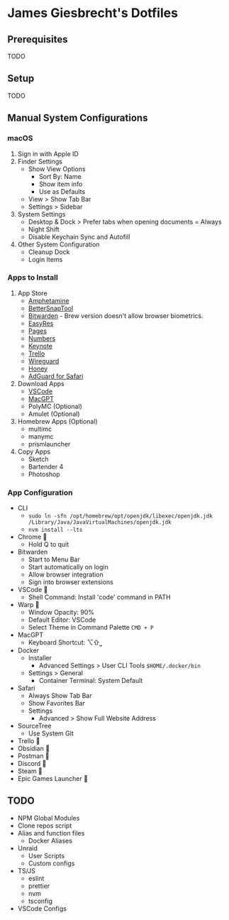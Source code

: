 # James Giesbrecht's Dotfiles

## Prerequisites

TODO

## Setup

TODO

## Manual System Configurations

### macOS

1. Sign in with Apple ID
2. Finder Settings
   - Show View Options
     - Sort By: Name
     - Show item info
     - Use as Defaults
   - View > Show Tab Bar
   - Settings > Sidebar
3. System Settings
   - Desktop & Dock > Prefer tabs when opening documents = Always
   - Night Shift
   - Disable Keychain Sync and Autofill
4. Other System Configuration
   - Cleanup Dock
   - Login Items

### Apps to Install

1. App Store
   - [Amphetamine](https://apps.apple.com/ca/app/amphetamine/id937984704?mt=12)
   - [BetterSnapTool](https://apps.apple.com/ca/app/bettersnaptool/id417375580?mt=12)
   - [Bitwarden](https://apps.apple.com/ca/app/bitwarden/id1352778147?mt=12) - Brew version doesn't allow browser biometrics.
   - [EasyRes](https://apps.apple.com/ca/app/easyres/id688211836?mt=12)
   - [Pages](https://apps.apple.com/ca/app/pages/id409201541?mt=12)
   - [Numbers](https://apps.apple.com/ca/app/numbers/id409203825?mt=12)
   - [Keynote](https://apps.apple.com/ca/app/keynote/id409183694?mt=12)
   - [Trello](https://apps.apple.com/ca/app/trello/id1278508951?mt=12)
   - [Wireguard](https://apps.apple.com/ca/app/wireguard/id1451685025?mt=12)
   - [Honey](https://apps.apple.com/ca/app/paypal-honey-for-safari/id1472777122?mt=12)
   - [AdGuard for Safari](https://apps.apple.com/ca/app/adguard-for-safari/id1440147259?mt=12)
2. Download Apps
   - [VSCode](https://code.visualstudio.com/sha/download?build=stable&os=darwin-arm64)
   - [MacGPT](https://url6794.customers-2.gumroad.com/ls/click?upn=QvuFblHjur3wo-2BR9Cct3JxPUXMdGIMtb9F8Qk04-2ByWpyrb2-2FiWRZ9MDV3kJZBrtSetSu1jMi4TjIRfVBHhPIZs3-2BVfAn6VXz8GFTlOUEwKc-3DvAi5_YaAVm6fbmigWjqsLF62Dyqo2B69DhphRX-2FiwhAf-2FaUM-2Bz056o8AEWyHBonTKmmpD5m4OPrB-2BO-2B60Qi39JPb7vcED4cNb5fgoHHKy3CiMoHyJBmA5PgFSZ3vc1VTd9uvH-2BxopfP8Epi1BDZmitcJxUXHw5CJccRazgxZH1Jo5IIZ1J7CnvxWL7nq6LBdKMAY1KHOJBybHmsAQpZQv3GB9d3FFpfA7607aqnfNpcy90xBJZ3auBa3xHKyO5DU5RZQ3GZcuLHPt2kwZqyAz58HH7W2f1uiUNwYGYzrsCahONQibbP3F-2BKHPbtpHo3kn8FFGBCuvjnMZTKZhRgLqBf7awrTMK7jr0NRfXXi0clfUTbtYMP5Z-2BkoL42aHmDeEGuaIFrjed5mdxun3Igp8py-2FVdg-3D-3D)
   - PolyMC (Optional)
   - Amulet (Optional)
3. Homebrew Apps (Optional)
   - multimc
   - manymc
   - prismlauncher
4. Copy Apps
   - Sketch
   - Bartender 4
   - Photoshop

### App Configuration

- CLI
  - `sudo ln -sfn /opt/homebrew/opt/openjdk/libexec/openjdk.jdk /Library/Java/JavaVirtualMachines/openjdk.jdk`
  - `nvm install --lts`
- Chrome 🔑
  - Hold Q to quit
- Bitwarden
  - Start to Menu Bar
  - Start automatically on login
  - Allow browser integration
  - Sign into browser extensions
- VSCode 🔑
  - Shell Command: Install 'code' command in PATH
- Warp 🔑
  - Window Opacity: 90%
  - Default Editor: VSCode
  - Select Theme in Command Palette `CMD + P`
- MacGPT
  - Keyboard Shortcut: ⌥⇧⎵
- Docker
  - Installer
    - Advanced Settings > User CLI Tools `$HOME/.docker/bin`
  - Settings > General
    - Container Terminal: System Default
- Safari
  - Always Show Tab Bar
  - Show Favorites Bar
  - Settings
    - Advanced > Show Full Website Address
- SourceTree
  - Use System Git
- Trello 🔑
- Obsidian 🔑
- Postman 🔑
- Discord 🔑
- Steam 🔑
- Epic Games Launcher 🔑

## TODO

- NPM Global Modules
- Clone repos script
- Alias and function files
  - Docker Aliases
- Unraid
  - User Scripts
  - Custom configs
- TS/JS
  - eslint
  - prettier
  - nvm
  - tsconfig
- VSCode Configs
